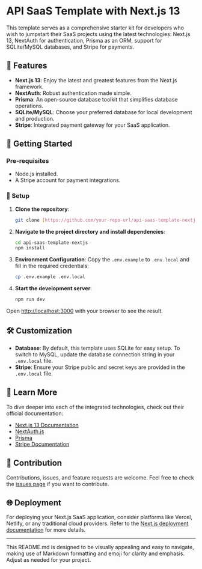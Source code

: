 # API SaaS Template with Next.js 13

This template serves as a comprehensive starter kit for developers who wish to jumpstart their SaaS projects using the latest technologies: Next.js 13, NextAuth for authentication, Prisma as an ORM, support for SQLite/MySQL databases, and Stripe for payments.

## 🚀 Features

- **Next.js 13**: Enjoy the latest and greatest features from the Next.js framework.
- **NextAuth**: Robust authentication made simple.
- **Prisma**: An open-source database toolkit that simplifies database operations.
- **SQLite/MySQL**: Choose your preferred database for local development and production.
- **Stripe**: Integrated payment gateway for your SaaS application.

## 🧰 Getting Started

### Pre-requisites

- Node.js installed.
- A Stripe account for payment integrations.

### 🔧 Setup

1. **Clone the repository**:
   ```bash
   git clone [https://github.com/your-repo-url/api-saas-template-nextjs.git](https://github.com/justinwkUKM/api-saas-template-nextjs.git)
   ```

2. **Navigate to the project directory and install dependencies**:
   ```bash
   cd api-saas-template-nextjs
   npm install
   ```

3. **Environment Configuration**:
   Copy the `.env.example` to `.env.local` and fill in the required credentials:
   ```bash
   cp .env.example .env.local
   ```

4. **Start the development server**:
   ```bash
   npm run dev
   ```

Open [http://localhost:3000](http://localhost:3000) with your browser to see the result.

## 🛠 Customization

- **Database**: By default, this template uses SQLite for easy setup. To switch to MySQL, update the database connection string in your `.env.local` file.
- **Stripe**: Ensure your Stripe public and secret keys are provided in the `.env.local` file.

## 📖 Learn More

To dive deeper into each of the integrated technologies, check out their official documentation:

- [Next.js 13 Documentation](https://nextjs.org/docs)
- [NextAuth.js](https://next-auth.js.org/)
- [Prisma](https://www.prisma.io/docs/)
- [Stripe Documentation](https://stripe.com/docs)

## 🤝 Contribution

Contributions, issues, and feature requests are welcome. Feel free to check the [issues page](https://github.com/justinwkUKM/api-saas-template-nextjs/issues) if you want to contribute.

## 🌐 Deployment

For deploying your Next.js SaaS application, consider platforms like Vercel, Netlify, or any traditional cloud providers. Refer to the [Next.js deployment documentation](https://nextjs.org/docs/deployment) for more details.

---

This README.md is designed to be visually appealing and easy to navigate, making use of Markdown formatting and emoji for clarity and emphasis. Adjust as needed for your project.
